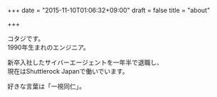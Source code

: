 +++
date = "2015-11-10T01:06:32+09:00"
draft = false
title = "about"

+++

コタジです。  
1990年生まれのエンジニア。  

新卒入社したサイバーエージェントを一年半で退職し、  
現在はShuttlerock Japanで働いでいます。  

好きな言葉は「一視同仁」。